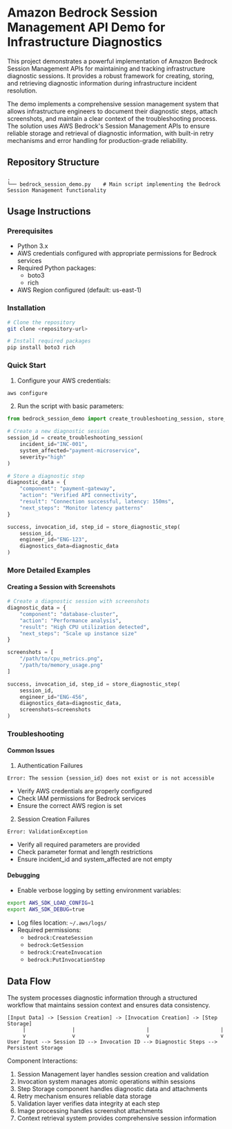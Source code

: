 # Amazon Bedrock Session Management API Demo for Infrastructure Diagnostics

This project demonstrates a powerful implementation of Amazon Bedrock Session Management APIs for maintaining and tracking infrastructure diagnostic sessions. It provides a robust framework for creating, storing, and retrieving diagnostic information during infrastructure incident resolution.

The demo implements a comprehensive session management system that allows infrastructure engineers to document their diagnostic steps, attach screenshots, and maintain a clear context of the troubleshooting process. The solution uses AWS Bedrock's Session Management APIs to ensure reliable storage and retrieval of diagnostic information, with built-in retry mechanisms and error handling for production-grade reliability.

## Repository Structure
```
.
└── bedrock_session_demo.py    # Main script implementing the Bedrock Session Management functionality
```

## Usage Instructions

### Prerequisites
- Python 3.x
- AWS credentials configured with appropriate permissions for Bedrock services
- Required Python packages:
  - boto3
  - rich
- AWS Region configured (default: us-east-1)

### Installation
```bash
# Clone the repository
git clone <repository-url>

# Install required packages
pip install boto3 rich
```

### Quick Start
1. Configure your AWS credentials:
```bash
aws configure
```

2. Run the script with basic parameters:
```python
from bedrock_session_demo import create_troubleshooting_session, store_diagnostic_step, retrieve_diagnostic_context

# Create a new diagnostic session
session_id = create_troubleshooting_session(
    incident_id="INC-001",
    system_affected="payment-microservice",
    severity="high"
)

# Store a diagnostic step
diagnostic_data = {
    "component": "payment-gateway",
    "action": "Verified API connectivity",
    "result": "Connection successful, latency: 150ms",
    "next_steps": "Monitor latency patterns"
}

success, invocation_id, step_id = store_diagnostic_step(
    session_id,
    engineer_id="ENG-123",
    diagnostics_data=diagnostic_data
)
```

### More Detailed Examples

#### Creating a Session with Screenshots
```python
# Create a diagnostic session with screenshots
diagnostic_data = {
    "component": "database-cluster",
    "action": "Performance analysis",
    "result": "High CPU utilization detected",
    "next_steps": "Scale up instance size"
}

screenshots = [
    "/path/to/cpu_metrics.png",
    "/path/to/memory_usage.png"
]

success, invocation_id, step_id = store_diagnostic_step(
    session_id,
    engineer_id="ENG-456",
    diagnostics_data=diagnostic_data,
    screenshots=screenshots
)
```

### Troubleshooting

#### Common Issues

1. Authentication Failures
```
Error: The session {session_id} does not exist or is not accessible
```
- Verify AWS credentials are properly configured
- Check IAM permissions for Bedrock services
- Ensure the correct AWS region is set

2. Session Creation Failures
```
Error: ValidationException
```
- Verify all required parameters are provided
- Check parameter format and length restrictions
- Ensure incident_id and system_affected are not empty

#### Debugging
- Enable verbose logging by setting environment variables:
```bash
export AWS_SDK_LOAD_CONFIG=1
export AWS_SDK_DEBUG=true
```
- Log files location: `~/.aws/logs/`
- Required permissions:
  - `bedrock:CreateSession`
  - `bedrock:GetSession`
  - `bedrock:CreateInvocation`
  - `bedrock:PutInvocationStep`

## Data Flow

The system processes diagnostic information through a structured workflow that maintains session context and ensures data consistency.

```ascii
[Input Data] -> [Session Creation] -> [Invocation Creation] -> [Step Storage]
     |               |                       |                       |
     v               v                       v                       v
User Input --> Session ID --> Invocation ID --> Diagnostic Steps --> Persistent Storage
```

Component Interactions:
1. Session Management layer handles session creation and validation
2. Invocation system manages atomic operations within sessions
3. Step Storage component handles diagnostic data and attachments
4. Retry mechanism ensures reliable data storage
5. Validation layer verifies data integrity at each step
6. Image processing handles screenshot attachments
7. Context retrieval system provides comprehensive session information
